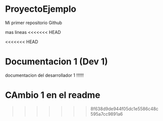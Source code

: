 # ProyectoEjemplo
Mi primer repositorio Github

mas lineas
<<<<<<< HEAD

<<<<<<< HEAD




# Documentacion 1 (Dev 1) 
documentacion del desarrollador 1
!!!!!!

CAmbio 1 en el readme 
=======
>>>>>>> 8f638d9de944f05dc1e5586c48c595a7cc9891a6
